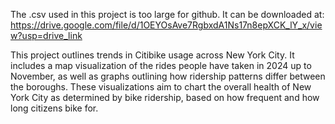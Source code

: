 The .csv used in this project is too large for github. It can be downloaded at: https://drive.google.com/file/d/1OEYOsAve7RgbxdA1Ns17n8epXCK_lY_x/view?usp=drive_link

This project outlines trends in Citibike usage across New York City. It includes a map visualization of the rides people have taken in 2024 up to November, as well as graphs outlining how ridership patterns differ between the boroughs. These visualizations aim to chart the overall health of New York City as determined by bike ridership, based on how frequent and how long citizens bike for.
